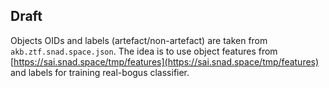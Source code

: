 ## Draft
Objects OIDs and labels (artefact/non-artefact) are taken from `akb.ztf.snad.space.json`. The idea is to use object features from [https://sai.snad.space/tmp/features](https://sai.snad.space/tmp/features) and labels for training real-bogus classifier.
